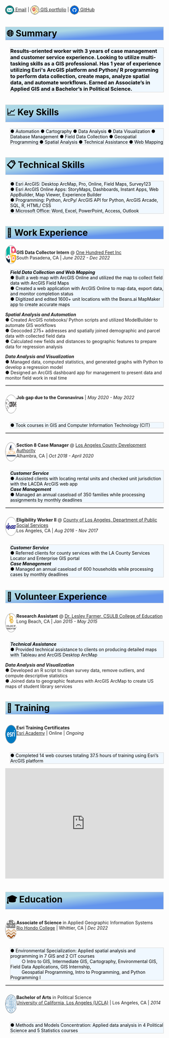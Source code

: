 <style>
img {
  border: .5px solid black;
  vertical-align: middle;
  border-radius: 50%;
  width: 26px;
  height: 26px;}
.section {
  border: 1px ridge gainsboro;
  background: linear-gradient(to bottom right, lightblue, lightblue, cornflowerblue, cornflowerblue);
  color: black;
  padding: 3px;}  
.tab { 
  margin-left: 15px;
  border: 1px ridge lightgray;
  background-color: aliceblue;
  color: black;}
  /* Create two unequal columns that float next to each other */
.column {
  float: left;
  padding: 0px;}
.left {
  width: 7%;}
.right {
  width: 93%;}
/* Clear floats after the columns */
.row:after {
  content: "";
  display: table;
  clear: both;}
.avatar {
  border: .5px solid gray;
  vertical-align: middle;
  width: 57.5px;
  height: 57.5px;
  border-radius: 50%;}
hr.solid {
  height: 1px;
  background-color: gray;
  border: 1px solid gray;
  border-radius: 5px}
</style>
[![email](/pics/email.svg) Email](mailto:chavezleobardo@hotmail.com) | [![gis](/pics/map.svg) GIS portfolio](https://chavezleobardo.wixsite.com/portfolio/) | [![github](/pics/github.svg) GitHub](https://github.com/geo-leo/)

<h1 class='section'>🌐 Summary</h1>
<h3 class='tab'> Results-oriented worker with 3 years of case management and customer service experience. Looking to utilize multi-tasking skills as a GIS professional. Has 1 year of experience utilizing Esri's ArcGIS platform and Python/ R programming to perform data collection, create maps, analyze spatial data, and automate workflows. Earned an Associate’s in Applied GIS and a Bachelor’s in Political Science. </h3>

<h1 class='section'>📈 Key Skills</h1> 
<p class='tab'>
● Automation ● Cartography ● Data Analysis ● Data Visualization ● Database Management ● Field Data Collection ● Geospatial Programming ● Spatial Analysis ● Technical Assistance ● Web Mapping 
</p>

<h1 class='section'>📋 Technical Skills</h1>
<p class='tab'> 
● Esri ArcGIS: Desktop ArcMap, Pro, Online, Field Maps, Survey123 <br>
● Esri ArcGIS Online Apps: StoryMaps, Dashboards, Instant Apps, Web AppBuilder, Map Viewer, Experience Builder <br>
● Programming: Python, ArcPy/ ArcGIS API for Python, ArcGIS Arcade, SQL, R, HTML/ CSS <br>
● Microsoft Office: Word, Excel, PowerPoint, Access, Outlook 
</p>

<h1 class='section'>💼 Work Experience</h1>

<div class="row">
  <div class="column left">
    <a href="https://www.beans.ai/">
      <img src="./pics/beansai.png" alt="100feet" class="avatar"/>
    </a> 
  </div>
  <div class="column right">
    <p>
      <strong>GIS Data Collector Intern</strong> @ <a href="https://www.beans.ai/"> One Hundred Feet Inc</a> <br>
      South Pasadena, CA | <em>June 2022 - Dec 2022</em> 
    </p>
  </div>
</div>
<p class='tab'>
  <strong><em>Field Data Collection and Web Mapping</em></strong> <br>
  ● Built a web map with ArcGIS Online and utilized the map to collect field data with ArcGIS Field Maps <br>
  ● Created a web application with ArcGIS Online to map data, export data, and monitor completion status <br>
  ● Digitized and edited 1600+ unit locations with the Beans.ai MapMaker app to create accurate maps <br>

  <strong><em>Spatial Analysis and Automation</em></strong> <br>
  ● Created ArcGIS notebooks/ Python scripts and utilized ModelBuilder to automate GIS workflows <br>
  ● Geocoded 275+ addresses and spatially joined demographic and parcel data with collected field data <br> 
  ● Calculated new fields and distances to geographic features to prepare data for regression analysis <br>
  
  <strong><em>Data Analysis and Visualization</em></strong> <br>
  ● Managed data, computed statistics, and generated graphs with Python to develop a regression model <br>
  ● Designed an ArcGIS dashboard app for management to present data and monitor field work in real time 
</p>

<hr class="solid">

<div class="row">
  <div class="column left">
    <p align="left">
      <a href="https://en.wikipedia.org/wiki/COVID-19">
        <img src="./pics/covid.svg" alt="covid" class="avatar"/> 
      </a> 
    </p> 
  </div>
  <div class="column right">
    <p>
      <strong>Job gap due to the Coronavirus</strong> | <em>May 2020 - May 2022</em> 
    </p>
  </div>
</div>
<p class='tab'>
  ● Took courses in GIS and Computer Information Technology (CIT) 
</p>

<hr class="solid">

<div class="row">
  <div class="column left">
    <p align="left">
      <a href="https://www.lacda.org/">
        <img src="./pics/lacda.jpg" alt="lacda" class="avatar"/> 
      </a> 
    </p>  
  </div>
  <div class="column right">
    <p>
      <strong>Section 8 Case Manager</strong> @ <a href="https://www.lacda.org/"> Los Angeles County Development Authority</a> <br>
      Alhambra, CA | <em>Oct 2018 - April 2020</em> 
    </p>
  </div>
</div>
<p class='tab'>
  <strong><em>Customer Service</em></strong> <br>
  ● Assisted clients with locating rental units and checked unit jurisdiction with the LACDA ArcGIS web app <br>
  <strong><em>Case Management</em></strong> <br>
  ● Managed an annual caseload of 350 families while processing assignments by monthly deadlines 
</p>

<hr class="solid">

<div class="row">
  <div class="column left">
    <p align="left">
      <a href="https://dpss.lacounty.gov/en.html">
        <img src="./pics/dpss.png" alt="dpss" class="avatar"/> 
      </a> 
    </p>
  </div>
  <div class="column right">
    <p>
      <strong>Eligibility Worker II</strong> @ <a href="https://www.lacda.org/"> County of Los Angeles, Department of Public Social Services</a> <br>
      Los Angeles, CA | <em>Aug 2016 - Nov 2017</em> 
    </p>
  </div>
</div>
<p class='tab'>
  <strong><em>Customer Service</em></strong> <br>
  ● Referred clients for county services with the LA County Services Locator and Enterprise GIS portal <br>
  <strong><em>Case Management</em></strong> <br>
  ● Managed an annual caseload of 600 households while processing cases by monthly deadlines 
</p>

<h1 class='section'>📝 Volunteer Experience</h1>

<div class="row">
  <div class="column left">
    <p align="left">
      <a href="https://www.csulb.edu/college-of-education/teacher-librarian-services-credential/page/lesley-farmer">
        <img src="./pics/longbeach.png" alt="csulb coe" class="avatar"/> 
      </a> 
    </p> 
  </div>
  <div class="column right">
    <p>
      <strong>Research Assistant</strong> @ <a href="https://www.csulb.edu/college-of-education/teacher-librarian-services-credential/page/lesley-farmer"> Dr. Lesley Farmer, CSULB College of Education</a> <br>
      Long Beach, CA | <em>Jan 2015 - May 2015</em> 
    </p>
  </div>
</div>
<p class='tab'>
  <strong><em>Technical Assistance</em></strong> <br>
  ● Provided technical assistance to clients on producing detailed maps with Tableau and ArcGIS Desktop ArcMap <br>
  
  <strong><em>Data Analysis and Visualization</em></strong> <br>
  ● Developed an R script to clean survey data, remove outliers, and compute descriptive statistics <br>
  ● Joined data to geographic features with ArcGIS ArcMap to create US maps of student library services 
</p>


<h1 class='section'>📓 Training</h1>

<div class="row">
  <div class="column left">
    <p align="left">
      <a href="https://www.esri.com/training/">
        <img src="./pics/esri.png" alt="esri" class="avatar"/> 
      </a> 
    </p>
  </div>
  <div class="column right">
    <p>
      <strong>Esri Training Certificates</strong> <br> 
      <a href="https://www.esri.com/training/"> Esri Academy</a> | Online | <em>Ongoing</em> 
    </p>
  </div>
</div>
<p class='tab'>
  ● Completed 14 web courses totaling 37.5 hours of training using Esri’s ArcGIS platform 
</p>
<iframe width="100%" height="350" src="https://datastudio.google.com/embed/reporting/fb3f8c62-e8da-41bf-ac34-2a70012fd5b0/page/jqp5C" frameborder="0" style="border:0" allowfullscreen></iframe>


<h1 class='section'>🎓 Education</h1>

<div class="row">
  <div class="column left">
    <p align="left">
      <a href="https://www.riohondo.edu/">
        <img src="./pics/riohondo.svg" alt="riohondo" class="avatar"/> 
      </a> 
    </p> 
  </div>
  <div class="column right">
    <p>
      <strong>Associate of Science</strong> in Applied Geographic Information Systems <br>
      <a href="https://www.riohondo.edu/"> Rio Hondo College</a> | Whittier, CA | <em>Dec 2022</em> 
    </p>
  </div>
</div>
<p class='tab'>
  ● Environmental Specialization: Applied spatial analysis and programming in 7 GIS and 2 CIT courses <br> &emsp; &emsp;
    ○ Intro to GIS, Intermediate GIS, Cartography, Environmental GIS, Field Data Applications, GIS Internship, <br> &emsp; &emsp;
    Geospatial Programming, Intro to Programming, and Python Programming I
</p>

<hr class="solid">

<div class="row">
  <div class="column left">
    <p align="left">
      <a href="https://www.ucla.edu/">
        <img src="./pics/ucla.png" alt="ucla" class="avatar"/> 
      </a>
    </p> 
  </div>
  <div class="column right">
    <p>
      <strong>Bachelor of Arts</strong> in Political Science <br>
      <a href="https://www.ucla.edu/"> University of California, Los Angeles (UCLA)</a> | Los Angeles, CA | <em>2014</em> 
    </p>
  </div>
</div>
<p class='tab'>
  ● Methods and Models Concentration: Applied data analysis in 4 Political Science and 5 Statistics courses 
</p>
